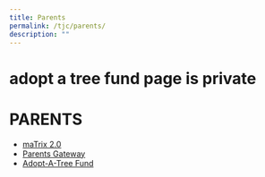 ```yaml
---
title: Parents
permalink: /tjc/parents/
description: ""
---
```

# adopt a tree fund page is private
# PARENTS

*   <a href="https://matrix.tjc.edu.sg/index.html" target="_blank">maTrix 2.0</a>
*   <a href="https://pg.moe.edu.sg/" target="_blank">Parents Gateway</a>
*   <a href="https://www.temasekjc.moe.edu.sg/about/adopt-a-tree-fund">Adopt-A-Tree Fund</a>